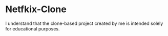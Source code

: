 # Netfkix-Clone
I understand that the clone-based project created by me is intended solely for educational purposes.
 
